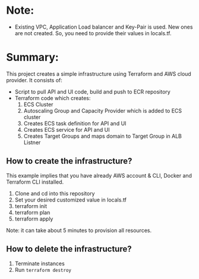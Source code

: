 # Note:
- Existing VPC, Application Load balancer and Key-Pair is used. New ones are not created. So, you need to provide their values in locals.tf.

# Summary:
This project creates a simple infrastructure using Terraform and AWS cloud provider. It consists of:
- Script to pull API and UI code, build and push to ECR repository
- Terraform code which creates:
    1. ECS Cluster
    2. Autoscaling Group and Capacity Provider which is added to ECS cluster
    3. Creates ECS task definition for API and UI
    4. Creates ECS service for API and UI
    5. Creates Target Groups and maps domain to Target Group in ALB Listner


## How to create the infrastructure?
This example implies that you have already AWS account & CLI, Docker and Terraform CLI installed.
1. Clone and cd into this repository
2. Set your desired customized value in locals.tf
3. terraform init
4. terraform plan
5. terraform apply

Note: it can take about 5 minutes to provision all resources.
## How to delete the infrastructure?
1. Terminate instances
2. Run `terraform destroy`

